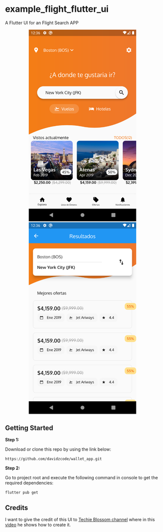 # example_flight_flutter_ui

A Flutter UI for an Flight Search APP

<div align="center">
  <img src="https://raw.githubusercontent.com/davidzcode/example_flight_flutter_ui/master/lib/screenshots/ss1.png" alt="Screenshot" width="350"/>
  <img src="https://raw.githubusercontent.com/davidzcode/example_flight_flutter_ui/master/lib/screenshots/ss2.png" alt="Screenshot" width="350"/>
</div>


## Getting Started

**Step 1:**

Download or clone this repo by using the link below:

```
https://github.com/davidzcode/wallet_app.git
```

**Step 2:**

Go to project root and execute the following command in console to get the required dependencies: 

```
flutter pub get 
```

## Credits
I want to give the credit of this UI to <a href="https://www.youtube.com/channel/UC3wqIkiaOUpO6EjJoCwH6_Q">Techie Blossom channel</a> where in this <a href="https://www.youtube.com/watch?v=GeMJz3EcBgs">video</a> he shows how to create it.
